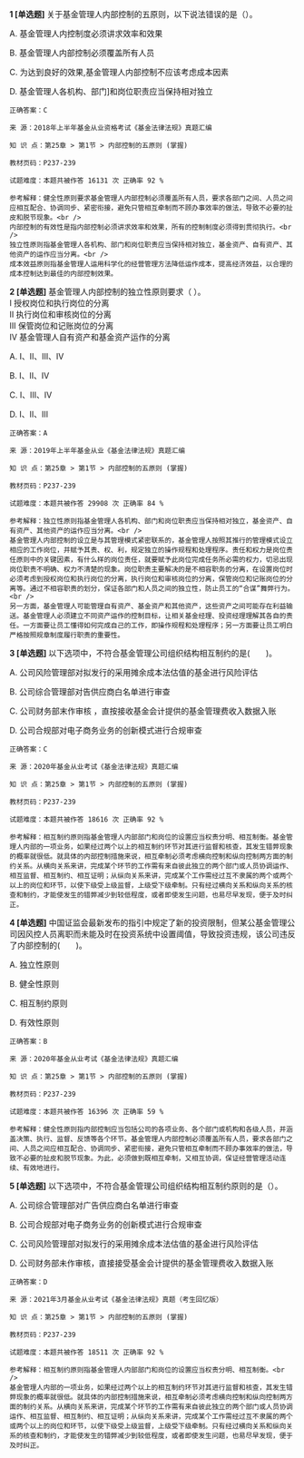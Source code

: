**1 [单选题]** 关于基金管理人内部控制的五原则，以下说法错误的是（）。

A. 基金管理人内控制度必须讲求效率和效果

B. 基金管理人内部控制必须覆盖所有人员

C. 为达到良好的效果,基金管理人内部控制不应该考虑成本因素

D. 基金管理人各机构、部门]和岗位职责应当保持相对独立

```
正确答案：C

来 源：2018年上半年基金从业资格考试《基金法律法规》真题汇编

知 识 点：第25章 > 第1节 > 内部控制的五原则 (掌握)

教材页码：P237-239

试题难度：本题共被作答 16131 次 正确率 92 %

参考解释：健全性原则要求基金管理人内部控制必须覆盖所有人员，要求各部门之间、人员之间应相互配合、协调同步、紧密衔接，避免只管相互牵制而不顾办事效率的做法，导致不必要的扯皮和脱节现象。<br />
内部控制的有效性是指内部控制必须讲求效率和效果，所有的控制制度必须得到贯彻执行。<br />
独立性原则指基金管理人各机构、部门和岗位职责应当保持相对独立，基金资产、自有资产、其他资产的运作应当分离。<br />
成本效益原则指基金管理人运用科学化的经营管理方法降低运作成本，提高经济效益，以合理的成本控制达到最佳的内部控制效果。
```


**2 [单选题]** 基金管理人内部控制的独立性原则要求（    ）。 <br />
Ⅰ 授权岗位和执行岗位的分离 <br />
Ⅱ 执行岗位和审核岗位的分离 <br />
Ⅲ 保管岗位和记账岗位的分离 <br />
Ⅳ 基金管理人自有资产和基金资产运作的分离

A. Ⅰ、Ⅱ、Ⅲ、Ⅳ

B. Ⅰ、Ⅱ、Ⅳ

C. Ⅰ、Ⅲ、Ⅳ

D. Ⅰ、Ⅱ、Ⅲ 

```
正确答案：A

来 源：2019年上半年基金从业《基金法律法规》真题汇编

知 识 点：第25章 > 第1节 > 内部控制的五原则 (掌握)

教材页码：P237-239

试题难度：本题共被作答 29908 次 正确率 84 %

参考解释：独立性原则指基金管理人各机构、部门和岗位职责应当保持相对独立，基金资产、自有资产、其他资产的运作应当分离。<br />
基金管理人内部控制的设立是与其管理模式紧密联系的，基金管理人按照其推行的管理模式设立相应的工作岗位，并赋予其责、权、利，规定独立的操作规程和处理程序。责任和权力是岗位责任原则中的关键因素，有什么样的岗位责任，就要赋予此岗位完成任务所必需的权力，切忌出现岗位职责不明确、权力不清楚的现象。岗位职责主要解决的是不相容职务的分离，在设置岗位时必须考虑到授权岗位和执行岗位的分离，执行岗位和审核岗位的分离，保管岗位和记账岗位的分离等。通过不相容职责的划分，保证各部门和人员之间的独立性，防止员工的“合谋”舞弊行为。<br />
另一方面，基金管理人可能管理自有资产、基金资产和其他资产，这些资产之间可能存在利益输送。基金管理人必须建立不同资产运作的控制目标，让相关基金经理、投资经理理解其各自的责任。一方面要让员工懂得如何完成自己的工作，即操作规程和处理程序；另一方面要让员工明白严格按照规章制度履行职责的重要性。
```


**3 [单选题]** 以下选项中，不符合基金管理公司组织结构相互制约的是(&emsp;&emsp;)。

A. 公司风险管理部对拟发行的采用摊余成本法估值的基金进行风险评估

B. 公司综合管理部对告供应商白名单进行审查

C. 公司财务部末作审核 ，直按接收基金会计提供的基金管理费收入数据入账

D. 公司合规部对电子商务业务的创新模式进行合规审查

```
正确答案：C

来 源：2020年基金从业考试《基金法律法规》真题汇编

知 识 点：第25章 > 第1节 > 内部控制的五原则 (掌握)

教材页码：P237-239

试题难度：本题共被作答 18616 次 正确率 92 %

参考解释：相互制约原则指基金管理人内部部门和岗位的设置应当权责分明、相互制衡。基金管理人内部的一项业务，如果经过两个以上的相互制约环节对其进行监督和核查，其发生错弊现象的概率就很低。就具体的内部控制措施来说，相互牵制必须考虑横向控制和纵向控制两方面的制约关系。从横向关系来讲，完成某个环节的工作需有来自彼此独立的两个部门或人员协调运作、相互监督、相互制约、相互证明；从纵向关系来讲，完成某个工作需经过互不隶属的两个或两个以上的岗位和环节，以使下级受上级监督，上级受下级牵制。只有经过横向关系和纵向关系的核查和制约，才能使发生的错弊减少到较低程度，或者即使发生问题，也易尽早发现，便于及时纠正。
```


**4 [单选题]** 中国证监会最新发布的指引中规定了新的投资限制，但某公基金管理公司因风控人员离职而未能及时在投资系统中设置阈值，导致投资违规，该公司违反了内部控制的(&emsp;&emsp;)。

A. 独立性原则

B. 健全性原则

C. 相互制约原则

D. 有效性原则

```
正确答案：B

来 源：2020年基金从业考试《基金法律法规》真题汇编

知 识 点：第25章 > 第1节 > 内部控制的五原则 (掌握)

教材页码：P237-239

试题难度：本题共被作答 16396 次 正确率 59 %

参考解释：健全性原则指内部控制应当包括公司的各项业务、各个部门或机构和各级人员，并涵盖决策、执行、监督、反馈等各个环节。基金管理人内部控制必须覆盖所有人员，要求各部门之间、人员之间应相互配合、协调同步、紧密衔接，避免只管相互牵制而不顾办事效率的做法，导致不必要的扯皮和脱节现象。为此，必须做到既相互牵制，又相互协调，保证经营管理活动连续、有效地进行。
```


**5 [单选题]** 以下选项中，不符合基金管理公司组织结构相互制约原则的是（）。

A. 公司综合管理部对广告供应商白名单进行审查

B. 公司合规部对电子商务业务的创新模式进行合规审查

C. 公司风险管理部对拟发行的采用摊余成本法估值的基金进行风险评估

D. 公司财务部未作审核，直接接受基金会计提供的基金管理费收入数据入账

```
正确答案：D

来 源：2021年3月基金从业考试《基金法律法规》真题（考生回忆版）

知 识 点：第25章 > 第1节 > 内部控制的五原则 (掌握)

教材页码：P237-239

试题难度：本题共被作答 18511 次 正确率 92 %

参考解释：相互制约原则指基金管理人内部部门和岗位的设置应当权责分明、相互制衡。<br />
基金管理人内部的一项业务，如果经过两个以上的相互制约环节对其进行监督和核查，其发生错弊现象的概率就很低。就具体的内部控制措施来说，相互牵制必须考虑横向控制和纵向控制两方面的制约关系。从横向关系来讲，完成某个环节的工作需有来自彼此独立的两个部门或人员协调运作、相互监督、相互制约、相互证明；从纵向关系来讲，完成某个工作需经过互不隶属的两个或两个以上的岗位和环节，以使下级受上级监督，上级受下级牵制。只有经过横向关系和纵向关系的核查和制约，才能使发生的错弊减少到较低程度，或者即使发生问题，也易尽早发现，便于及时纠正。
```

